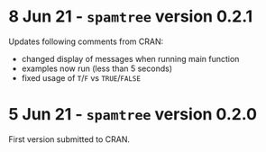 # 8 Jun 21 - `spamtree` version 0.2.1

Updates following comments from CRAN:

 - changed display of messages when running main function
 - examples now run (less than 5 seconds)
 - fixed usage of `T`/`F` vs `TRUE`/`FALSE`


# 5 Jun 21 - `spamtree` version 0.2.0

First version submitted to CRAN.